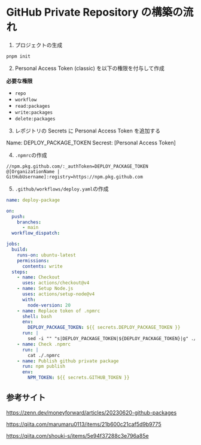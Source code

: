 # GitHub Private Repository の構築の流れ

1. プロジェクトの生成

```shell
pnpm init
```

2. Personal Access Token (classic) を以下の権限を付与して作成

**必要な権限**

- `repo`
- `workflow`
- `read:packages`
- `write:packages`
- `delete:packages`

3. レポジトリの Secrets に Personal Access Token を追加する

Name: DEPLOY_PACKAGE_TOKEN
Secrest: [Personal Access Token]

4. `.npmrc`の作成

```.npmrc
//npm.pkg.github.com/:_authToken=DEPLOY_PACKAGE_TOKEN
@[OrganizationName | GitHubUsername]:registry=https://npm.pkg.github.com
```

5. `.github/workflows/deploy.yaml`の作成

```yaml
name: deploy-package

on:
  push:
    branches:
      - main
  workflow_dispatch:

jobs:
  build:
    runs-on: ubuntu-latest
    permissions:
      contents: write
  steps:
    - name: Checkout
      uses: actions/checkout@v4
    - name: Setup Node.js
      uses: actions/setup-node@v4
      with:
        node-version: 20
    - name: Replace token of .npmrc
      shell: bash
      env:
        DEPLOY_PACKAGE_TOKEN: ${{ secrets.DEPLOY_PACKAGE_TOKEN }}
      run: |
        sed -i "" "s|DEPLOY_PACKAGE_TOKEN|${DEPLOY_PACKAGE_TOKEN}|g" ./.npmrc
    - name: Check .npmrc
      run: |
        cat ./.npmrc
    - name: Publish github private package
      run: npm publish
      env:
        NPM_TOKEN: ${{ secrets.GITHUB_TOKEN }}
```

## 参考サイト

https://zenn.dev/moneyforward/articles/20230620-github-packages

https://qiita.com/marumaru0113/items/21b600c21caf5d9b9775

https://qiita.com/shouki-s/items/5e94f37288c3e796a85e
